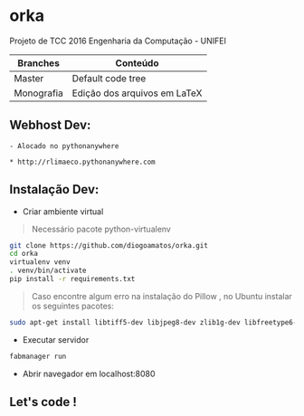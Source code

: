 # orka
Projeto de TCC 2016 Engenharia da Computação - UNIFEI

Branches | Conteúdo
-------- | --------
Master | Default code tree
Monografia | Edição dos arquivos em LaTeX

## Webhost Dev:
    
    - Alocado no pythonanywhere
    
    * http://rlimaeco.pythonanywhere.com
        
## Instalação Dev:

  - Criar ambiente virtual
  
  > Necessário pacote python-virtualenv

  ```bash
  git clone https://github.com/diogoamatos/orka.git
  cd orka  
  virtualenv venv
  . venv/bin/activate
  pip install -r requirements.txt
  ```
  
  > Caso encontre algum erro na instalação do Pillow , no Ubuntu instalar os seguintes pacotes:
  
  ```bash
  sudo apt-get install libtiff5-dev libjpeg8-dev zlib1g-dev libfreetype6-dev liblcms2-dev libwebp-dev tcl8.6-dev tk8.6-dev python-tk
  ```
  

  - Executar servidor
  
  ```bash
  fabmanager run
  ```
  
  - Abrir navegador em localhost:8080  

## Let's code !
